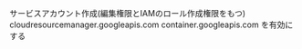 サービスアカウント作成(編集権限とIAMのロール作成権限をもつ)
cloudresourcemanager.googleapis.com
container.googleapis.com
を有効にする